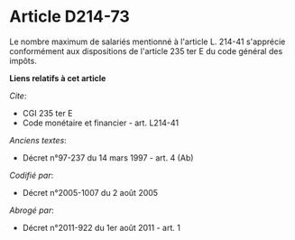 # Article D214-73

Le nombre maximum de salariés mentionné à l'article L. 214-41 s'apprécie conformément aux dispositions de l'article 235 ter E
du code général des impôts.

**Liens relatifs à cet article**

_Cite_:

  - CGI 235 ter E
  - Code monétaire et financier - art. L214-41

_Anciens textes_:

  - Décret n°97-237 du 14 mars 1997 - art. 4 (Ab)

_Codifié par_:

  - Décret n°2005-1007 du 2 août 2005

_Abrogé par_:

  - Décret n°2011-922 du 1er août 2011 - art. 1

